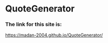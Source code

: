 # QuoteGenerator
<h3>The link for this site is:</h3>
<a href=" https://madan-2004.github.io/QuoteGenerator/"> https://madan-2004.github.io/QuoteGenerator/</a>
